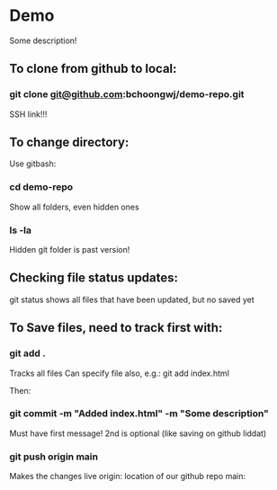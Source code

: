 # Demo

Some description!

## To clone from github to local:
### git clone git@github.com:bchoongwj/demo-repo.git
SSH link!!!

## To change directory:
Use gitbash:
### cd demo-repo

Show all folders, even hidden ones
### ls -la 
Hidden git folder is past version!

## Checking file status updates:
git status
shows all files that have been updated, but no saved yet

## To Save files, need to track first with:
### git add .
Tracks all files
Can specify file also, e.g.:
git add index.html

Then: 
### git commit -m "Added index.html" -m "Some description"
Must have first message! 2nd is optional (like saving on github liddat)

### git push origin main
Makes the changes live
origin: location of our github repo
main: